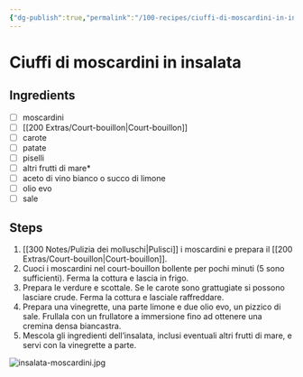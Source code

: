 ```yaml
---
{"dg-publish":true,"permalink":"/100-recipes/ciuffi-di-moscardini-in-insalata/"}
---
```


# Ciuffi di moscardini in insalata
## Ingredients
- [ ] moscardini
- [ ] [[200 Extras/Court-bouillon\|Court-bouillon]]
- [ ] carote
- [ ] patate
- [ ] piselli
- [ ] altri frutti di mare*
- [ ] aceto di vino bianco o succo di limone
- [ ] olio evo
- [ ] sale
## Steps
1. [[300 Notes/Pulizia dei molluschi\|Pulisci]] i moscardini e prepara il [[200 Extras/Court-bouillon\|Court-bouillon]].
2. Cuoci i moscardini nel court-bouillon bollente per pochi minuti (5 sono sufficienti). Ferma la cottura e lascia in frigo.
3. Prepara le verdure e scottale. Se le carote sono grattugiate si possono lasciare crude. Ferma la cottura e lasciale raffreddare.
4. Prepara una vinegrette, una parte limone e due olio evo, un pizzico di sale. Frullala con un frullatore a immersione fino ad ottenere una cremina densa biancastra.
5. Mescola gli ingredienti dell’insalata, inclusi eventuali altri frutti di mare, e servi con la vinegrette a parte.

![insalata-moscardini.jpg](/img/user/999%20Embeds/insalata-moscardini.jpg)